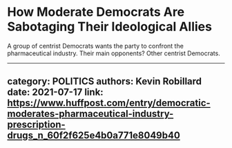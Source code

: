 # How Moderate Democrats Are Sabotaging Their Ideological Allies

A group of centrist Democrats wants the party to confront the pharmaceutical industry. Their main opponents? Other centrist Democrats.

---
category: POLITICS
authors: Kevin Robillard
date: 2021-07-17
link: https://www.huffpost.com/entry/democratic-moderates-pharmaceutical-industry-prescription-drugs_n_60f2f625e4b0a771e8049b40
---
